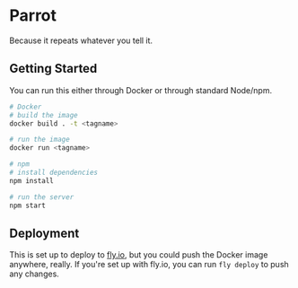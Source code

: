 # Parrot

Because it repeats whatever you tell it.

## Getting Started

You can run this either through Docker or through standard Node/npm.

```sh
# Docker
# build the image
docker build . -t <tagname>

# run the image
docker run <tagname>

# npm
# install dependencies
npm install

# run the server
npm start
```

## Deployment

This is set up to deploy to [fly.io](https://fly.io), but you could push the Docker image anywhere, really. If you're set up with fly.io, you can run `fly deploy` to push any changes.
